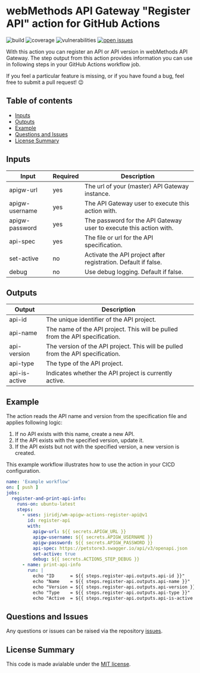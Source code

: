 # webMethods API Gateway "Register API" action for GitHub Actions

![build](https://img.shields.io/github/actions/workflow/status/jiridj/wm-apigw-actions-register-api/ci.yml?branch=main)
![coverage](https://img.shields.io/codecov/c/gh/jiridj/wm-apigw-actions-register-api?token=35GE4E56NO)
![vulnerabilities](https://img.shields.io/snyk/vulnerabilities/github/jiridj/wm-apigw-actions-register-api)
[![open issues](https://img.shields.io/github/issues-raw/jiridj/wm-apigw-actions-register-api)](https://github.com/jiridj/wm-apigw-actions-register-api/issues)

With this action you can register an API or API version in webMethods API Gateway. The step output from this action provides information you can use in following steps in your GitHub Actions workflow job.

If you feel a particular feature is missing, or if you have found a bug, feel free to submit a pull request! :wink:

## Table of contents

- [Inputs](#inputs)
- [Outputs](#outputs)
- [Example](#example)
- [Questions and Issues](#questions-and-issues)
- [License Summary](#license-summary)

## Inputs

|Input|Required|Description|
|-|-|-|
|apigw-url|yes|The url of your (master) API Gateway instance.|
|apigw-username|yes|The API Gateway user to execute this action with.|
|apigw-password|yes|The password for the API Gateway user to execute this action with.|
|api-spec|yes|The file or url for the API specification.|
|set-active|no|Activate the API project after registration. Default if false.|
|debug|no|Use debug logging. Default if false.|

## Outputs

|Output|Description|
|-|-|
|api-id|The unique identifier of the API project.|
|api-name|The name of the API project. This will be pulled from the API specification.|
|api-version|The version of the API project. This will be pulled from the API specification.|
|api-type|The type of the API project.|
|api-is-active|Indicates whether the API project is currently active.|

## Example

The action reads the API name and version from the specification file and applies following logic:
1. If no API exists with this name, create a new API.
2. If the API exists with the specified version, update it. 
3. If the API exists but not with the specified version, a new version is created.

This example workflow illustrates how to use the action in your CICD configuration.

``` yaml
name: 'Example workflow'
on: [ push ]
jobs:
  register-and-print-api-info:
    runs-on: ubuntu-latest
    steps: 
      - uses: jiridj/wm-apigw-actions-register-api@v1
        id: register-api
        with: 
          apigw-url: ${{ secrets.APIGW_URL }}
          apigw-username: ${{ secrets.APIGW_USERNAME }}
          apigw-password: ${{ secrets.APIGW_PASSWORD }}
          api-spec: https://petstore3.swagger.io/api/v3/openapi.json
          set-active: true
          debug: ${{ secrets.ACTIONS_STEP_DEBUG }}
      - name: print-api-info
        run: |
          echo "ID      = ${{ steps.register-api.outputs.api-id }}"
          echo "Name    = ${{ steps.register-api.outputs.api-name }}"
          echo "Version = ${{ steps.register-api.outputs.api-version }}"
          echo "Type    = ${{ steps.register-api.outputs.api-type }}"
          echo "Active  = ${{ steps.register-api.outputs.api-is-active }}"
```

## Questions and Issues

Any questions or issues can be raised via the repository [issues](https://github.com/jiridj/wm-apigw-actions-register-api/issues).

## License Summary

This code is made avialable under the [MIT license](./LICENSE).
